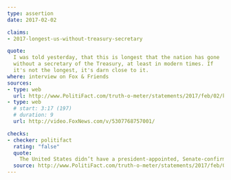 ```yaml
---
type: assertion
date: 2017-02-02

claims:
- 2017-longest-us-without-treasury-secretary

quote:
  I was told yesterday, that this is longest that the nation has gone
  without a secretary of the Treasury, at least in modern times. If
  it's not the longest, it's darn close to it.
where: interview on Fox & Friends
sources:
- type: web
  url: http://www.PolitiFact.com/truth-o-meter/statements/2017/feb/02/kellyanne-conway/longest-united-states-has-gone-without-secretary-t/
- type: web
  # start: 3:17 (197)
  # duration: 9
  url: http://video.FoxNews.com/v/5307768757001/

checks:
- checker: politifact
  rating: "false"
  quote:
    The United States didn’t have a president-appointed, Senate-confirmed secretary of Treasury for 34 days in 2013. Mnuchin’s confirmation could drag out longer, but Conway made this claim on Feb. 2, 14 days after inauguration.
  source: http://www.PolitiFact.com/truth-o-meter/statements/2017/feb/02/kellyanne-conway/longest-united-states-has-gone-without-secretary-t/
---
```

